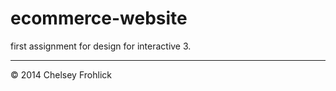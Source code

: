 ecommerce-website
=================

first assignment for design for interactive 3.

---

© 2014 Chelsey Frohlick
